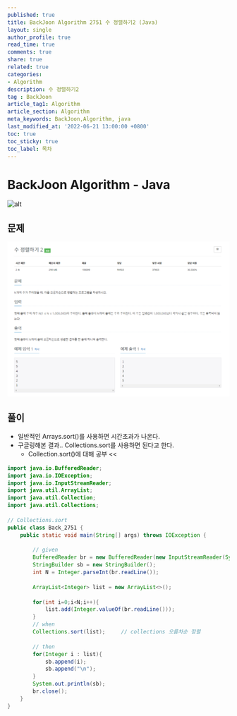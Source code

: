 ```yaml
---
published: true
title: BackJoon Algorithm 2751 수 정렬하기2 (Java)
layout: single
author_profile: true
read_time: true
comments: true
share: true
related: true
categories:
- Algorithm
description: 수 정렬하기2
tag : BackJoon
article_tag1: Algorithm
article_section: Algorithm
meta_keywords: BackJoon,Algorithm, java
last_modified_at: '2022-06-21 13:00:00 +0800'
toc: true
toc_sticky: true
toc_label: 목차
---
```


BackJoon Algorithm - Java
====================

![alt](https://d2gd6pc034wcta.cloudfront.net/images/logo@2x.png)

## 문제

![alt](/assets/images/post/Algorithm/2751.png)


## 풀이

* 일반적인 Arrays.sort()를 사용하면 시간초과가 나온다.
* 구글링해본 결과.. Collections.sort를 사용하면 된다고 한다.
    * Collection.sort()에 대해 공부 <<

```java
import java.io.BufferedReader;
import java.io.IOException;
import java.io.InputStreamReader;
import java.util.ArrayList;
import java.util.Collection;
import java.util.Collections;

// Collections.sort
public class Back_2751 {
    public static void main(String[] args) throws IOException {

        // given
        BufferedReader br = new BufferedReader(new InputStreamReader(System.in));
        StringBuilder sb = new StringBuilder();
        int N = Integer.parseInt(br.readLine());

        ArrayList<Integer> list = new ArrayList<>();

        for(int i=0;i<N;i++){
            list.add(Integer.valueOf(br.readLine()));
        }
        // when
        Collections.sort(list);     // collections 오름차순 정렬

        // then
        for(Integer i : list){
            sb.append(i);
            sb.append("\n");
        }
        System.out.println(sb);
        br.close();
    }
}
```



